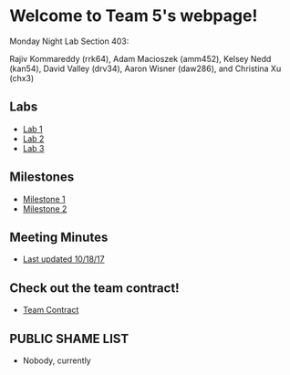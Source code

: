 # Welcome to Team 5's webpage!

Monday Night Lab Section 403:

Rajiv Kommareddy (rrk64), Adam Macioszek (amm452), Kelsey Nedd (kan54), David Valley (drv34), Aaron Wisner (daw286), and Christina Xu (chx3)

## Labs

* [Lab 1](Lab1page.md)
* [Lab 2](Lab2Page.md)
* [Lab 3](Lab3Page.md)

## Milestones
* [Milestone 1](Milestone1Page.md)
* [Milestone 2](Milestone2Page.md)

## Meeting Minutes
* [Last updated 10/18/17](Minutes.pdf)

## Check out the team contract!
* [Team Contract](Contract2.0.pdf)

## PUBLIC SHAME LIST
* Nobody, currently
